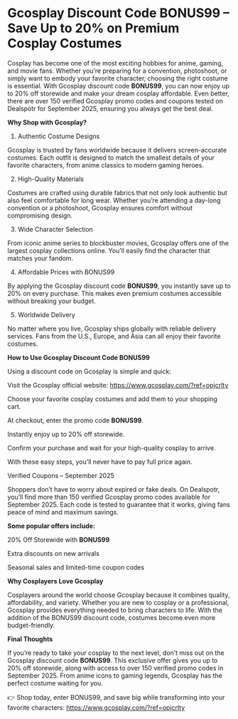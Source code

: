 # Gcosplay Discount Code BONUS99 – Save Up to 20% on Premium Cosplay Costumes

Cosplay has become one of the most exciting hobbies for anime, gaming, and movie fans. Whether you’re preparing for a convention, photoshoot, or simply want to embody your favorite character, choosing the right costume is essential. With Gcosplay discount code **BONUS99**, you can now enjoy up to 20% off storewide and make your dream cosplay affordable. Even better, there are over 150 verified Gcosplay promo codes and coupons tested on Dealspotr for September 2025, ensuring you always get the best deal.

**Why Shop with Gcosplay?**

1. Authentic Costume Designs

Gcosplay is trusted by fans worldwide because it delivers screen-accurate costumes. Each outfit is designed to match the smallest details of your favorite characters, from anime classics to modern gaming heroes.

2. High-Quality Materials

Costumes are crafted using durable fabrics that not only look authentic but also feel comfortable for long wear. Whether you’re attending a day-long convention or a photoshoot, Gcosplay ensures comfort without compromising design.

3. Wide Character Selection

From iconic anime series to blockbuster movies, Gcosplay offers one of the largest cosplay collections online. You’ll easily find the character that matches your fandom.

4. Affordable Prices with BONUS99

By applying the Gcosplay discount code **BONUS99**, you instantly save up to 20% on every purchase. This makes even premium costumes accessible without breaking your budget.

5. Worldwide Delivery

No matter where you live, Gcosplay ships globally with reliable delivery services. Fans from the U.S., Europe, and Asia can all enjoy their favorite costumes.

**How to Use Gcosplay Discount Code BONUS99**

Using a discount code on Gcosplay is simple and quick:

Visit the Gcosplay official website: https://www.gcosplay.com/?ref=opjcrlty

Choose your favorite cosplay costumes and add them to your shopping cart.

At checkout, enter the promo code **BONUS99**.

Instantly enjoy up to 20% off storewide.

Confirm your purchase and wait for your high-quality cosplay to arrive.

With these easy steps, you’ll never have to pay full price again.

Verified Coupons – September 2025

Shoppers don’t have to worry about expired or fake deals. On Dealspotr, you’ll find more than 150 verified Gcosplay promo codes available for September 2025. Each code is tested to guarantee that it works, giving fans peace of mind and maximum savings.

**Some popular offers include:**

20% Off Storewide with **BONUS99**

Extra discounts on new arrivals

Seasonal sales and limited-time coupon codes

**Why Cosplayers Love Gcosplay**

Cosplayers around the world choose Gcosplay because it combines quality, affordability, and variety. Whether you are new to cosplay or a professional, Gcosplay provides everything needed to bring characters to life. With the addition of the BONUS99 discount code, costumes become even more budget-friendly.

**Final Thoughts**

If you’re ready to take your cosplay to the next level, don’t miss out on the Gcosplay discount code **BONUS99**. This exclusive offer gives you up to 20% off storewide, along with access to over 150 verified promo codes in September 2025. From anime icons to gaming legends, Gcosplay has the perfect costume waiting for you.

👉 Shop today, enter BONUS99, and save big while transforming into your favorite characters: https://www.gcosplay.com/?ref=opjcrlty
